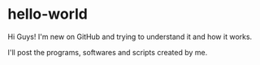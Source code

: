 # hello-world

Hi Guys!
I'm new on GitHub and trying to understand it and how it works.

I'll post the programs, softwares and scripts created by me.


